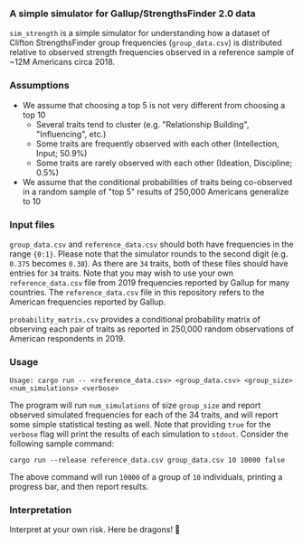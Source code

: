 ### A simple simulator for Gallup/StrengthsFinder 2.0 data
`sim_strength` is a simple simulator for understanding how a dataset of Clifton StrengthsFinder group frequencies (`group_data.csv`) is distributed relative to observed strength frequencies observed in a reference sample of ~12M Americans circa 2018.

### Assumptions
- We assume that choosing a top 5 is not very different from choosing a top 10
  - Several traits tend to cluster (e.g. "Relationship Building", "Influencing", etc.)
  - Some traits are frequently observed with each other (Intellection, Input; 50.9%)
  - Some traits are rarely observed with each other (Ideation, Discipline; 0.5%)
- We assume that the conditional probabilities of traits being co-observed in a random sample of "top 5" results of 250,000 Americans generalize to 10

### Input files
`group_data.csv` and `reference_data.csv` should both have frequencies in the range `{0:1}`. Please note that the simulator rounds to the second digit (e.g. `0.375` becomes `0.38`). As there are `34` traits, both of these files should have entries for `34` traits. Note that you may wish to use your own `reference_data.csv` file from 2019 frequencies reported by Gallup for many countries. The `reference_data.csv` file in this repository refers to the American frequencies reported by Gallup.

`probability_matrix.csv` provides a conditional probability matrix of observing each pair of traits as reported in 250,000 random observations of American respondents in 2019.

### Usage
```
Usage: cargo run -- <reference_data.csv> <group_data.csv> <group_size> <num_simulations> <verbose>
```
The program will run `num_simulations` of size `group_size` and report observed simulated frequencies for each of the 34 traits, and will report some simple statistical testing as well. Note that providing `true` for the `verbose` flag will print the results of each simulation to `stdout`. Consider the following sample command:
```
cargo run --release reference_data.csv group_data.csv 10 10000 false
```
The above command will run `10000` of a group of `10` individuals, printing a progress bar, and then report results.

### Interpretation
Interpret at your own risk. Here be dragons! 🐉
